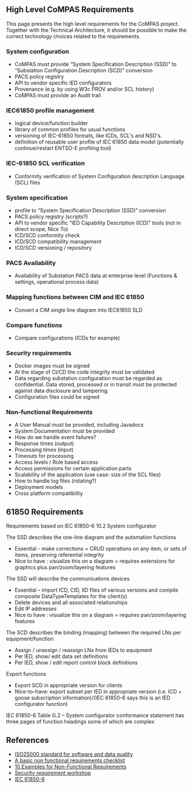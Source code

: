 <!--
SPDX-FileCopyrightText: 2021 Alliander N.V.

SPDX-License-Identifier: CC-BY-4.0
-->

## High Level CoMPAS Requirements

This page presents the high level requirements for the CoMPAS project.
Together with the Technical Architecture, it should be possible to make the correct technology choices related to the requirements.

### System configuration
 - CoMPAS must provide “System Specification Description (SSD)” to “Substation Configuration Description (SCD)” conversion
 - PACS policy registry 
 - API to vendor specific IED configurators
 - Provenance (e.g. by using W3c PROV and/or SCL history)
 - CoMPAS must provide an Audit trail

### IEC61850 profile management
 - logical device/function builder
 - library of common profiles for usual functions
 - versioning of IEC-61850 formats, like ICDs, SCL's and NSD's.
 - definition of reusable user profile of IEC 61850 data model (potentially continue/restart ENTSO-E profiling tool)

### IEC-61850 SCL verification
 - Conformity verification of System Configuration description Language (SCL) files

### System specification
 - profile to “System Specification Description (SSD)” conversion
 - PACS policy registry (scripts?)
 - API to vendor specific “IED Capability Description (ICD)” tools (not in direct scope, Nice To)
 - ICD/SCD conformity check
 - ICD/SCD compatibility management
 - ICD/SCD versioning / repository

### PACS Availability
 - Availability of Substation PACS data at enterprise level (Functions & settings, operational process data)

### Mapping functions between CIM and IEC 61850
 - Convert a CIM single line diagram into IEC61850 SLD

### Compare functions
 - Compare configurations (ICDs for example)

### Security requirements
- Docker images must be signed
- At the stage of CI/CD the code integrity must be validated
- Data regarding substation configuration must be regarded as confidential. Data stored, processed or in transit must be protected against data disclosure and tampering.
- Configuration files could be signed

### Non-functional Requirements

 - A User Manual must be provided, including Javadocs
 - System Documentation must be provided
 - How do we handle event failures?
 - Response times (output)
 - Processing times (input)
 - Timeouts for processing
 - Access levels / Role based access
 - Access permissions for certain application parts
 - Scalability of the application (use case: size of the SCL files)
 - How to handle log files (rotating?)
 - Deployment models
 - Cross platform compatibility
 
 ## 61850 Requirements
Requirements based on IEC 61850-6 10.2 System configurator

The SSD describes the one-line diagram and the automation functions
  -	Essential - make corrections = CRUD operations on any item, or sets of items, preserving referential integrity
  -	Nice to have :  visualize this on a diagram  = requires extensions for graphics plus pan/zoom/layering features


The SSD will describe the communications devices
  -	 Essential – import ICD, CID, IID files of various versions and compile composite DataTypeTemplates for the client(s)
  -	 Delete devices and all associated relationships
  -	 Edit IP addresses
  -	 Nice to have :  visualize this on a diagram  = requires pan/zoom/layering features


The SCD describes the binding (mapping) between the required LNs per equipment/function
  -	Assign / unassign / reassign LNs from IEDs to equipment
  -	Per IED, show/ edit data set definitions
  -	Per IED, show / edit report control block definitions


Export functions
  -	Export SCD in appropriate version for clients
  -	Nice-to-have: export subset per IED in appropriate version (i.e. ICD + goose subscription information)/(IEC 61850-6 says this is an IED configurator function)

IEC 61850-6 Table G.2 – System configurator conformance statement  has three pages of function headings some of which are complex


## References
- [ISO25000 standard for software and data quality](https://iso25000.com/)
- [A basic non functional requirements checklist](https://dalbanger.wordpress.com/2014/01/08/a-basic-non-functional-requirements-checklist/)
- [10 Examples for Non-Functional Requirements](http://www.it-checklists.com/Examples_nonfunctional_Requirements.html)
- [Security requirement workshop](https://com-pas.github.io/compas-architecture/blob-files/security_requirements_workshop.pdf)
- [IEC 61850-6](https://webstore.iec.ch/publication/63319)
